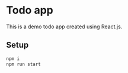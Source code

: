 # Todo app

This is a demo todo app created using React.js.

## Setup

```bash
npm i
npm run start
```
